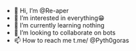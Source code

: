 - 👋 Hi, I’m @Re-aper
- 👀 I’m interested in everything😁
- 🌱 I’m currently learning nothing
- 💞️ I’m looking to collaborate on bots
- 📫 How to reach me t.me/
@Pyth0goras
<!---
Re-aper/Re-aper is a ✨ special ✨ repository because its `README.md` (this file) appears on your GitHub profile.
You can click the Preview link to take a look at your changes.
--->
